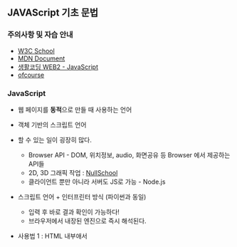 ## JAVAScript 기초 문법

### 주의사항 및 자습 안내

 - [W3C School](http://www.w3schools.com/)
 - [MDN Document](http://developer.mozilla.org/ko/docs/Web/JavaScript)
 - [생활코딩 WEB2 - JavaScript](http://opentutorials.org/course/3085)
 - [ofcourse](http://ofcourse.kr/)
 
 ### JavaScript
 
 - 웹 페이지를 **동적**으로 만들 때 사용하는 언어
 - 객체 기반의 스크립트 언어
 - 할 수 있는 일이 굉장히 많다.
    - Browser API - DOM, 위치정보, audio, 화면공유 등 Browser 에서 제공하는 API들
    - 2D, 3D 그래픽 작업 : [NullSchool](http://earth.nullschool.net/)
    - 클라이언트 뿐만 아니라 서버도 JS로 가능 - Node.js
    
  - 스크립트 언어 + 인터프린터 방식 (파이썬과 동일)
      - 입력 후 바로 결과 확인이 가능하다!
      - 브라우저에서 내장된 엔진으로 즉시 해석된다.
  - 사용법 1 : HTML 내부애서 <Script> 태그내에 사용
  - 사용법 2.  .js파일로 만들고 <script src = "파일경로">를 사용해서 불러오기
  
  #### JS 사용법에 관한 Code
  **JS문법.html**
 
 ```
  <!DOCTYPE html>
<html lang="en">
<head>
    <meta charset="UTF-8">
    <meta name="viewport" content="width=device-width, initial-scale=1.0">
    <title>JS를 사용하는 두 가지 방법</title>
</head>
<body>
    <!-- 1. Script 태그 안에 작성하기 -->
        <script>
            console.log("Hello World!");
            alret("Hello World!\nScript 태그 안에 작성되었습니다.!");
        </script>
    <!-- 2. JS 파일을 외부에서 불러오기 -->>
        <script src = "JS문법.js"></script>
</body>
</html>
  ```
  
  **JS문법.js**
  
  ```
  setTimeout(function () {
    alert("2초뒤에 실행됩니다.\n외부에 쓰여진 JS파일에서 호줄됬습니다.")
}, 2000);
  ```
 </br>
 
 ### 변수
 
 - 사용가능한 데이터 타입 : Boolean, Null, Undefined, Number, String, Symbol, Object
 - **Var** : 권장하지 않는 변수 선언 방식
    - Hosting
    - Function scope 변수 (타 언어와 다른 점)
    - 중복 선언 가능
    - 예측하기 어려운 코드를 만들 수 있다.
 - **let** : block scope 변수 (타 언어(Python)와 비슷하게 동작)
 - **const** : 변하지 않는 데이터를 저장 (ex.Pi, 객체)

#### 변수 Code

**Type별 변수선언**
```
let booleanVal = true;
let booleanVal = true;
let numberVal = null;
let undefinedVal = undefined;
let stringVal = ' ';
let person ={
    name: "홍길동",
    phoneNumber: "010-0000-0000",
    email: "hong@hong.com"
};
```

**Data Type**
```
typeof(booleanVal)
>"boolean"

typeof(numberVal)
>"object"

typeof(undefinedVal)
>"undefined"

typefo(stringVal)
>"string"

typeof(person)
>"object"
```

### 조건문

**prompt를 사용한 Input**
```
let score = prompt("점수를 입력하세요. 1", 0);
if(score >= 90){
    console.log("A+");
}
else if(score >= 80){
    console.log("B+");
}
else{
    console.log("C+");
}
```
**중첩된 if문으로 해석**
```
score = prompt("정수를 입력하세요. 2", 0);
if(score >= 90){
    console.log("A+");
} else{

    if(score >= 80)
    console.log("B+");
    else
        console.log("C+");
}
```

### DOM 다루기

 - DOM : Document Object Model
 - 웹페이지에 접근할 수 있게 해주는 일종의 인터페이스
 - JavaScript와는 별개
 - **JavaScript DOM을 조작할 수 있는 API가 존재**

**Node 선택**
```
let idObj = document.getElementById("name"); // ID로 DOM 객체 선택
let classIbj = document.getElementsByClassName(""); // Class로 DOM 객체 선택
let selectorObj = document.querySelector("#main"); // Selector로 DOM 객체 선택
```

**속성 변경하기**
```
[style, innerText, innerHtml]
selectorObj.style = "color:yellow";
selectorObj.innerText = "헬로";
selectorObj.innerHTML = '<a href="https://www.naver.com>네이버로 가기</a>';

// a Tag의 herf 속성같은 각종 태그들의 속성들
aTag.href = "https://www.naver.com";
```

### 함수

#### newNode를 추가해주는 함수

**기본적 함수형태**
```
funtion ver1_appendNewNode(target, tag = "p", text = "기본값") {
  let newTag = document.createElement(tag);
  newTag.innerText = ext;

  target.appendChild(newTag);
}

appendNewNode(target);
appendNewNode(target, "a");
appendNewNode(target, "a", "A태그!");
```

**익명 함수**
```
let ver2_appendNewNode = function(target, tag = "p", text = "기본값") {
  let newTag = document.createElement(tag);
  newTag.innerText = text;

  target.appendChild(newTag);
}
```

**화살표 함수**
```
let ver3_appendNewNode = (target, tag = "p", text = "기본값") => {
  let newTag = document.creteElement(tag);
  newTag.innerText = text;

  target.appendChild(newTag);
}
```
